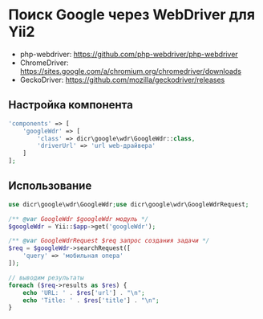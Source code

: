 # Поиск Google через WebDriver для Yii2

- php-webdriver: https://github.com/php-webdriver/php-webdriver
- ChromeDriver: https://sites.google.com/a/chromium.org/chromedriver/downloads
- GeckoDriver: https://github.com/mozilla/geckodriver/releases

## Настройка компонента

```php
'components' => [
    'googleWdr' => [
        'class' => dicr\google\wdr\GoogleWdr::class,
        'driverUrl' => 'url web-драйвера'
    ]
];
```

## Использование

```php
use dicr\google\wdr\GoogleWdr;use dicr\google\wdr\GoogleWdrRequest;

/** @var GoogleWdr $googleWdr модуль */
$googleWdr = Yii::$app->get('googleWdr');

/** @var GoogleWdrRequest $req запрос создания задачи */
$req = $googleWdr->searchRequest([
    'query' => 'мобильная опера'
]);

// выводим результаты
foreach ($req->results as $res) {
    echo 'URL: ' . $res['url'] . "\n";
    echo 'Title: ' . $res['title'] . "\n";
}
```
